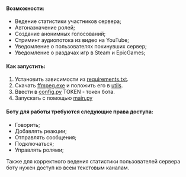#### Возможности:
* Ведение статистики участников сервера;
* Автоназначение ролей;
* Создание анонимных голосований;
* Стриминг аудиопотока из видео на YouTube;
* Уведомление о пользователях покинувших сервер;
* Уведомление о раздачах игр в Steam и EpicGames;

#### Как запустить:

1. Установить зависимости из [requirements.txt](requirements.txt).
2. Скачать [ffmpeg.exe](https://ffmpeg.org/) и положить его в [utils](utils).
3. Ввести в [config.py](config.py) TOKEN - токен бота.
4. Запускать с помощью [main.py](main.py)

#### Боту для работы требуются следующие права доступа:

* Говорить;
* Добавлять реакции;
* Отправлять сообщения;
* Подключаться;
* Управлять ролями;

Также для корректного ведения статистики пользователей сервера боту нужен доступ ко всем текстовым каналам.
